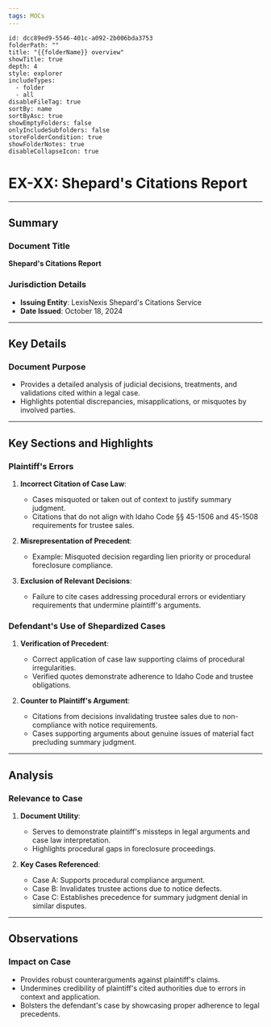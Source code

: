 ```yaml
---
tags: MOCs
---
```

```folder-overview
id: dcc89ed9-5546-401c-a092-2b006bda3753
folderPath: ""
title: "{{folderName}} overview"
showTitle: true
depth: 4
style: explorer
includeTypes:
  - folder
  - all
disableFileTag: true
sortBy: name
sortByAsc: true
showEmptyFolders: false
onlyIncludeSubfolders: false
storeFolderCondition: true
showFolderNotes: true
disableCollapseIcon: true
```

# EX-XX: Shepard's Citations Report

---

## Summary

### Document Title
**Shepard's Citations Report**

### Jurisdiction Details
- **Issuing Entity**: LexisNexis Shepard's Citations Service
- **Date Issued**: October 18, 2024

---

## Key Details

### Document Purpose
- Provides a detailed analysis of judicial decisions, treatments, and validations cited within a legal case.
- Highlights potential discrepancies, misapplications, or misquotes by involved parties.

---

## Key Sections and Highlights

### Plaintiff's Errors
1. **Incorrect Citation of Case Law**:
   - Cases misquoted or taken out of context to justify summary judgment.
   - Citations that do not align with Idaho Code §§ 45-1506 and 45-1508 requirements for trustee sales.

2. **Misrepresentation of Precedent**:
   - Example: Misquoted decision regarding lien priority or procedural foreclosure compliance.

3. **Exclusion of Relevant Decisions**:
   - Failure to cite cases addressing procedural errors or evidentiary requirements that undermine plaintiff's arguments.

### Defendant's Use of Shepardized Cases
1. **Verification of Precedent**:
   - Correct application of case law supporting claims of procedural irregularities.
   - Verified quotes demonstrate adherence to Idaho Code and trustee obligations.

2. **Counter to Plaintiff's Argument**:
   - Citations from decisions invalidating trustee sales due to non-compliance with notice requirements.
   - Cases supporting arguments about genuine issues of material fact precluding summary judgment.

---

## Analysis

### Relevance to Case
1. **Document Utility**:
   - Serves to demonstrate plaintiff's missteps in legal arguments and case law interpretation.
   - Highlights procedural gaps in foreclosure proceedings.

2. **Key Cases Referenced**:
   - Case A: Supports procedural compliance argument.
   - Case B: Invalidates trustee actions due to notice defects.
   - Case C: Establishes precedence for summary judgment denial in similar disputes.

---

## Observations

### Impact on Case
- Provides robust counterarguments against plaintiff's claims.
- Undermines credibility of plaintiff's cited authorities due to errors in context and application.
- Bolsters the defendant's case by showcasing proper adherence to legal precedents.

